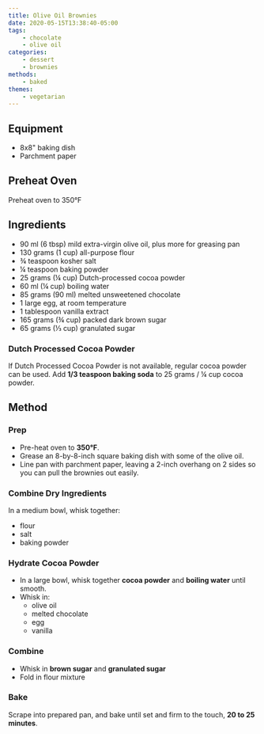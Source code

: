 ```yaml
---
title: Olive Oil Brownies
date: 2020-05-15T13:38:40-05:00
tags:
    - chocolate
    - olive oil
categories: 
    - dessert
    - brownies
methods:
    - baked
themes:
    - vegetarian
---
```


## Equipment

-   8x8" baking dish
-   Parchment paper

## Preheat Oven

Preheat oven to 350°F

## Ingredients

-   90 ml (6 tbsp) mild extra-virgin olive oil, plus more for greasing
    pan
-   130 grams (1 cup) all-purpose flour
-   ¾ teaspoon kosher salt
-   ¼ teaspoon baking powder
-   25 grams (¼ cup) Dutch-processed cocoa powder
-   60 ml (¼ cup) boiling water
-   85 grams (90 ml) melted unsweetened chocolate
-   1 large egg, at room temperature
-   1 tablespoon vanilla extract
-   165 grams (¾ cup) packed dark brown sugar
-   65 grams (⅓ cup) granulated sugar

### Dutch Processed Cocoa Powder

If Dutch Processed Cocoa Powder is not available, regular cocoa powder
can be used. Add **1/3 teaspoon baking soda** to 25 grams / ¼ cup cocoa
powder.

## Method

### Prep

-   Pre-heat oven to **350°F**.
-   Grease an 8-by-8-inch square baking dish with some of the olive oil.
-   Line pan with parchment paper, leaving a 2-inch overhang on 2 sides
    so you can pull the brownies out easily.

### Combine Dry Ingredients

In a medium bowl, whisk together:

-   flour
-   salt
-   baking powder

### Hydrate Cocoa Powder

-   In a large bowl, whisk together **cocoa powder** and **boiling
    water** until smooth.
-   Whisk in:
    -   olive oil
    -   melted chocolate
    -   egg
    -   vanilla

### Combine

-   Whisk in **brown sugar** and **granulated sugar**
-   Fold in flour mixture

### Bake

Scrape into prepared pan, and bake until set and firm to the touch, **20
to 25 minutes**.

